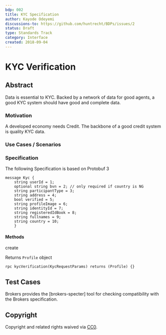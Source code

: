```yaml
---
bdp: 002
title: KYC Specification
author: Kayode Odeyemi
discussions-to: https://github.com/huntrecht/BDPs/issues/2
status: Draft
type: Standards Track
category: Interface
created: 2018-09-04
---
```

# KYC Verification

## Abstract
Data is essential to KYC. Backed by a network of data for good agents, a good KYC
system should have good and complete data.

### Motivation
A developed economy needs Credit. The backbone of a good credit system is
quality KYC data.

### Use Cases / Scenarios

### Specification
The following Specification is based on Protobuf 3
```
message Kyc {
    string userId = 1;
    optional string bvn = 2; // only required if country is NG
    string participantType = 3;
    string address = 4;
    bool verified = 5;
    string profileImage = 6;
    string identityId = 7;
    string registeredIdBook = 8;
    string fullnames = 9;
    string country = 10;
    }
```
#### Methods

create

Returns `Profile` object

`rpc kycVerification(KycRequestParams) returns (Profile) {}`

## Test Cases
Brokers provides the [brokers-specter] tool for checking compatibility with the Brokers specification.

## Copyright
Copyright and related rights waived via
[CC0](https://creativecommons.org/publicdomain/zero/1.0/).
